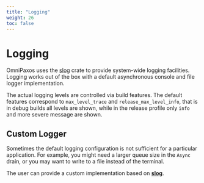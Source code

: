 ```yaml
---
title: "Logging"
weight: 26
toc: false
---
```

# Logging

OmniPaxos uses the [slog](https://crates.io/crates/slog) crate to provide system-wide logging facilities. Logging works out of the box with a default asynchronous console and file logger implementation.

The actual logging levels are controlled via build features. The default features correspond to `max_level_trace` and `release_max_level_info`, that is in debug builds all levels are shown, while in the release profile only `info` and more severe message are shown.

## Custom Logger

Sometimes the default logging configuration is not sufficient for a particular application. For example, you might need a larger queue size in the `Async` drain, or you may want to write to a file instead of the terminal.

The user can provide a custom implementation based on [**slog**](https://crates.io/crates/slog).